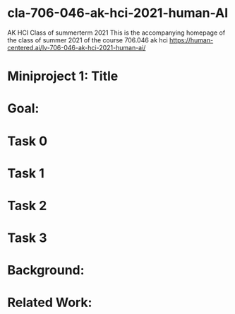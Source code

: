 # cla-706-046-ak-hci-2021-human-AI
AK HCI Class of summerterm 2021
This is the accompanying homepage of the class of summer 2021 of the course 706.046 ak hci
https://human-centered.ai/lv-706-046-ak-hci-2021-human-ai/

# Miniproject 1: Title
# Goal:
# Task 0
# Task 1
# Task 2
# Task 3
# Background:
# Related Work:
